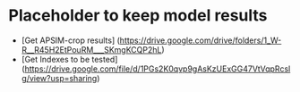 # Placeholder to keep model results

* [Get APSIM-crop results] (https://drive.google.com/drive/folders/1_W-R__R45H2EtPouRM___SKmgKCQP2hL)
* [Get Indexes to be tested]  (https://drive.google.com/file/d/1PGs2K0qvp9gAsKzUExGG47VtVqpRcslg/view?usp=sharing)

